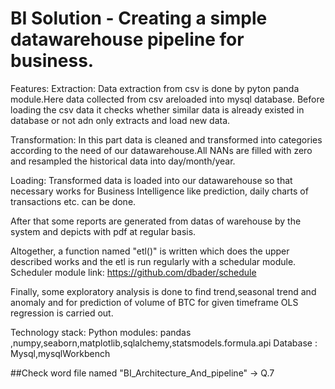 # BI Solution - Creating a simple datawarehouse pipeline for business.

Features:
Extraction:
Data extraction from csv is done by pyton panda module.Here data collected from csv areloaded into mysql database.
Before loading the csv data it checks whether similar data is already existed in database or not adn only extracts and load new data.

Transformation:
In this part data is cleaned and transformed into categories according to the need of our datawarehouse.All NANs are filled with zero and resampled the historical data into day/month/year.

Loading:
Transformed data is loaded into our datawarehouse so that necessary works for Business Intelligence like prediction, daily charts of transactions etc. can be done.

After that some reports are generated from datas of warehouse by the system and depicts with pdf at regular basis.

Altogether, a function named "etl()" is written which does the upper described works and the etl is run regularly with a schedular module.
Scheduler module link: https://github.com/dbader/schedule

Finally, some exploratory analysis is done to find trend,seasonal trend and anomaly and for prediction of volume of BTC for given timeframe OLS regression is carried out.

Technology stack:
Python modules:
pandas ,numpy,seaborn,matplotlib,sqlalchemy,statsmodels.formula.api
Database :
Mysql,mysqlWorkbench

##Check word file named "BI_Architecture_And_pipeline" -> Q.7



 
 
